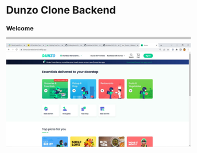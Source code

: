 
<h1> Dunzo Clone Backend </h1>
<h3> Welcome</h3>
<hr />
<img src = "https://github.com/ImKetan1610/dunzoCloneBackend/blob/tejaswini/dunzoclonebackend.png">

